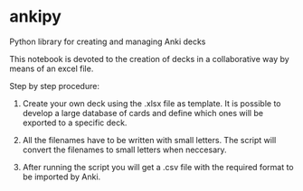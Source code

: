 # ankipy
Python library for creating and managing Anki decks


This notebook is devoted to the creation of decks in a collaborative way by means of an excel file.

Step by step procedure:

1. Create your own deck using the .xlsx file as template. It is possible to develop a large database of cards and define which ones will be exported to a specific deck.

2. All the filenames have to be written with small letters. The script will convert the filenames to small letters when neccesary.

3. After running the script you will get a .csv file with the required format to be imported by Anki.
